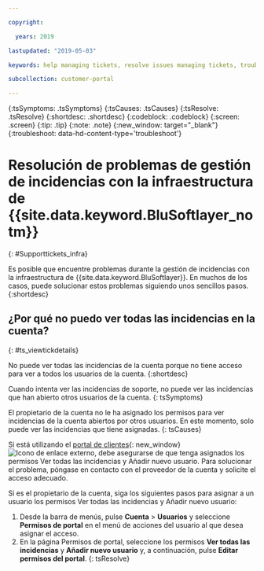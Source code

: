 ```yaml
---

copyright:

  years: 2019

lastupdated: "2019-05-03"

keywords: help managing tickets, resolve issues managing tickets, trouble working with tickets

subcollection: customer-portal

---
```



{:tsSymptoms: .tsSymptoms}
{:tsCauses: .tsCauses}
{:tsResolve: .tsResolve}
{:shortdesc: .shortdesc}
{:codeblock: .codeblock}
{:screen: .screen}
{:tip: .tip}
{:note: .note}
{:new_window: target="_blank"}
{:troubleshoot: data-hd-content-type='troubleshoot'}


# Resolución de problemas de gestión de incidencias con la infraestructura de {{site.data.keyword.BluSoftlayer_notm}}
{: #Supporttickets_infra}

Es posible que encuentre problemas durante la gestión de incidencias con la infraestructura de {{site.data.keyword.BluSoftlayer}}. En muchos de los casos, puede solucionar estos problemas siguiendo unos sencillos pasos.
{:shortdesc}

## ¿Por qué no puedo ver todas las incidencias en la cuenta?
{: #ts_viewtickdetails}

No puede ver todas las incidencias de la cuenta porque no tiene acceso para ver a todos los usuarios de la cuenta. 
{:shortdesc}

Cuando intenta ver las incidencias de soporte, no puede ver las incidencias que han abierto otros usuarios de la cuenta. 
{: tsSymptoms}

El propietario de la cuenta no le ha asignado los permisos para ver incidencias de la cuenta abiertos por otros usuarios. En este momento, solo puede ver las incidencias que tiene asignadas. 
{: tsCauses}
 
Si está utilizando el [portal de clientes](https://control.softlayer.com/){: new_window} ![Icono de enlace externo](../icons/launch-glyph.svg "Icono de enlace externo"), debe asegurarse de que tenga asignados los permisos Ver todas las incidencias y Añadir nuevo usuario. Para solucionar el problema, póngase en contacto con el proveedor de la cuenta y solicite el acceso adecuado. 

Si es el propietario de la cuenta, siga los siguientes pasos para asignar a un usuario los permisos Ver todas las incidencias y Añadir nuevo usuario: 

1. Desde la barra de menús, pulse **Cuenta** &gt; **Usuarios** y seleccione **Permisos de portal** en el menú de acciones del usuario al que desea asignar el acceso. 
2. En la página Permisos de portal, seleccione los permisos **Ver todas las incidencias** y **Añadir nuevo usuario** y, a continuación, pulse **Editar permisos del portal**. 
{: tsResolve}
